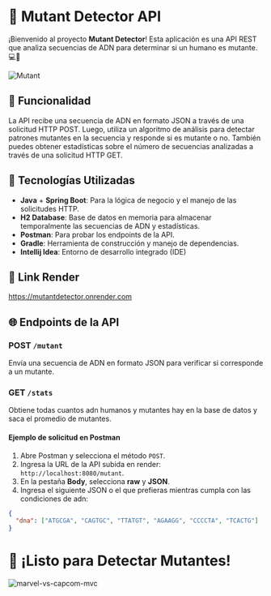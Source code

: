 # 🧬 Mutant Detector API

¡Bienvenido al proyecto **Mutant Detector**! Esta aplicación es una API REST que analiza secuencias de ADN para determinar si un humano es mutante. 💻🔬


![Mutant](https://github.com/user-attachments/assets/634d7188-629c-4993-b035-a6ad9d41e273)


## 📜 Funcionalidad

La API recibe una secuencia de ADN en formato JSON a través de una solicitud HTTP POST. Luego, utiliza un algoritmo de análisis para detectar patrones mutantes en la secuencia y responde si es mutante o no. También puedes obtener estadísticas sobre el número de secuencias analizadas a través de una solicitud HTTP GET.

## 🚀 Tecnologías Utilizadas

- **Java** + **Spring Boot**: Para la lógica de negocio y el manejo de las solicitudes HTTP.
- **H2 Database**: Base de datos en memoria para almacenar temporalmente las secuencias de ADN y estadísticas.
- **Postman**: Para probar los endpoints de la API.
- **Gradle**: Herramienta de construcción y manejo de dependencias.
- **Intellij Idea**: Entorno de desarrollo integrado (IDE)

## 🔗 Link Render

https://mutantdetector.onrender.com

## 🌐 Endpoints de la API

### POST `/mutant`

Envía una secuencia de ADN en formato JSON para verificar si corresponde a un mutante. 

### GET `/stats`

Obtiene todas cuantos adn humanos y mutantes hay en la base de datos y saca el promedio de mutantes.

#### Ejemplo de solicitud en Postman

1. Abre Postman y selecciona el método `POST`.
2. Ingresa la URL de la API subida en render: `http://localhost:8080/mutant`.
3. En la pestaña **Body**, selecciona **raw** y **JSON**.
4. Ingresa el siguiente JSON o el que prefieras mientras cumpla con las condiciones de adn:

```json
{
  "dna": ["ATGCGA", "CAGTGC", "TTATGT", "AGAAGG", "CCCCTA", "TCACTG"]
}
```
# 🎉 ¡Listo para Detectar Mutantes!
![marvel-vs-capcom-mvc](https://github.com/user-attachments/assets/79686be2-3b80-427a-9a42-d1321754add2)

